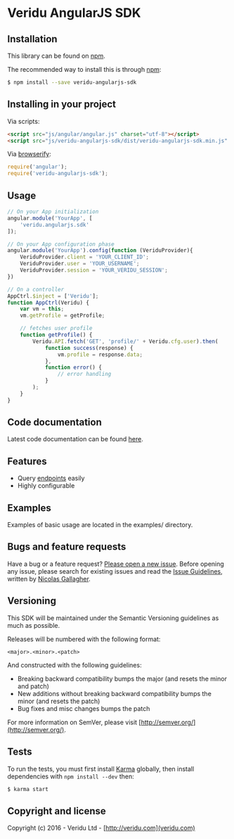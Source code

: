 Veridu AngularJS SDK
==============

Installation
------------
This library can be found on [npm](https://www.npmjs.com/package/veridu-angularjs-sdk).

The recommended way to install this is through [npm](https://www.npmjs.com/package/veridu-angularjs-sdk):

```bash
$ npm install --save veridu-angularjs-sdk
```

Installing in your project
------------

Via scripts:
````html
<script src="js/angular/angular.js" charset="utf-8"></script>
<script src="js/veridu-angularjs-sdk/dist/veridu-angularjs-sdk.min.js" charset="utf-8"></script>
````

Via [browserify](http://browserify.org/):
````javascript
require('angular');
require('veridu-angularjs-sdk');
````

Usage
------------
```javascript
// On your App initialization
angular.module('YourApp', [
    'veridu.angularjs.sdk'
]);

// On your App configuration phase
angular.module('YourApp').config(function (VeriduProvider){
    VeriduProvider.client = 'YOUR_CLIENT_ID';
    VeriduProvider.user = 'YOUR_USERNAME';
    VeriduProvider.session = 'YOUR_VERIDU_SESSION';
})

// On a controller
AppCtrl.$inject = ['Veridu'];
function AppCtrl(Veridu) {
    var vm = this;
    vm.getProfile = getProfile;

    // fetches user profile
    function getProfile() {
        Veridu.API.fetch('GET', 'profile/' + Veridu.cfg.user).then(
            function success(response) {
                vm.profile = response.data;
            },
            function error() {
                // error handling
            }
        );
    }
}
```

Code documentation
------------------
Latest code documentation can be found [here](http://htmlpreview.github.io/?https://github.com/veridu/veridu-angularjs/blob/master/doc/src/veridu-angularjs-sdk.html).

Features
--------
 - Query [endpoints](https://veridu.com/wiki/Category:Endpoint) easily
 - Highly configurable

Examples
--------
Examples of basic usage are located in the examples/ directory.

Bugs and feature requests
-------------------------
Have a bug or a feature request? [Please open a new issue](https://github.com/veridu/veridu-angularjs/issues).
Before opening any issue, please search for existing issues and read the [Issue Guidelines](https://github.com/necolas/issue-guidelines), written by [Nicolas Gallagher](https://github.com/necolas/).

Versioning
----------
This SDK will be maintained under the Semantic Versioning guidelines as much as possible.

Releases will be numbered with the following format:

`<major>.<minor>.<patch>`

And constructed with the following guidelines:

* Breaking backward compatibility bumps the major (and resets the minor and patch)
* New additions without breaking backward compatibility bumps the minor (and resets the patch)
* Bug fixes and misc changes bumps the patch

For more information on SemVer, please visit [http://semver.org/](http://semver.org/).

Tests
-----
To run the tests, you must first install [Karma](https://karma-runner.github.io/0.13/index.html) globally, then install dependencies with `npm install --dev` then:
````bash
$ karma start
````

Copyright and license
---------------------

Copyright (c) 2016 - Veridu Ltd - [http://veridu.com](veridu.com)
